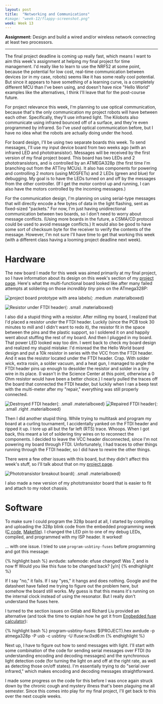 ```yaml
---
layout: post
title:  "Networking and Communications"
#image: "week-12/flappy-screenshot.png"
week: Week 13
---
```


**Assignment:** Design and build a wired and/or wireless network connecting at least two processors.

<!-- more -->

---

The final project deadline is coming up really fast, which means I want to aim this week's assignment at helping my final project for time management. I'd really like to learn to use the NRF52 at some point, because the potential for low cost, real-time communication between devices (or in my case, robots) seems like it has some really cool potential. But since it appears to have something of a learning curve, is a completely different MCU than I've been using, and doesn't have nice "Hello World" examples like the alternatives, I think I'll leave that for the post-course future.

For project relevance this week, I'm planning to use optical communication, because that's the only communication my project robots will have between each other. Specifically, they'll use infrared light. The Kilobots also communicate using infrared bounced off of a surface, and they're even programmed by infrared. So I've *used* optical communication before, but I have no idea what the robots are actually doing under the hood.

For board design, I'll be using two separate boards this week. To send messages, I'll use my input device board from two weeks ago (with an infrared LED and phototransistor). Messages will be received by the first version of my final project board. This board has two LEDs and 2 phototransistors, and is controlled by an ATMEGA328p (the first time I'm branching out from the ATTiny MCUs). It also has components for powering and controlling 2 motors (using MOSFETs) and 2 LEDs (green and blue) for debugging. My goal is to have the LEDs turned on and off by the messages from the other controller. (If I get the motor control up and running, I can also have the motors controlled by the incoming messages.)

For the communication design, I'm planning on using serial-type messages that will directly encode a few bytes of data in the light flashing, sent as fixed-sized "packets." For now, I'm just having unidirectional communication between two boards, so I don't need to worry about message conflicts. (Using more boards in the future, a CSMA/CD protocol could be used to avoid message conflicts.) It would also be good to have some sort of checksum byte for the receiver to verify the contents of the message. However, I'm not sure I'll have time to get that working this week (with a different class having a looming project deadline next week).

# Hardware

The new board I made for this week was aimed primarily at my final project, so I have information about its design on this week's section of my [project page]({{site.baseurl}}/project/#week-13). Here's what the multi-functional board looked like after many failed attempts at soldering on those *incredibly tiny* pins on the ATmega328P:

![project board prototype with area labels]({{site.baseurl}}/assets/week-13/project-board-annotated.jpg){: .medium .materialboxed}

![Resistor under FTDI header]({{site.baseurl}}/assets/week-13/stupid-resistor.jpg){: .small .materialboxed}

I also did a stupid thing with a resistor. After milling my board, I realized that I'd placed a resistor *under* the FTDI header. Luckily (since the PCB took 30 minutes to mill and I didn't want to redo it), the resistor fit in the space between the pins and the plastic support, so I soldered it on and happily went about stuffing the rest of my board. And then I plugged in my board. That power LED looked way too dim. I went back to check my board design and realized my stupid mistake: I'd misread the the Hello World board design and put a 10k resistor in series with the VCC from the FTDI header. And it was the resistor located under the FTDI header. Crap. With solder wick, extra rosin, a solder vacuum, and a heat gun, I managed to angle the FTDI header pins up enough to desolder the resistor and solder in a tiny wire in its place. (I wasn't in the Science Center at this point, otherwise a 0 Ohm resistor would have been a better choice.) I nearly pulled the traces off the board that connected the FTDI header, but luckily when I ran a beep test with the multi-meter after my "repair," everything was still properly connected.

![Destroyed FTDI header]({{site.baseurl}}/assets/week-13/rip-ftdi.jpg){: .small .materialboxed}
![Repaired FTDI header]({{site.baseurl}}/assets/week-13/board-repair.jpg){: .small .right .materialboxed}

Then I did another stupid thing. While trying to multitask and program my board at a curling tournament, I accidentally yanked on the FTDI header and ripped it up. I tore up all but the far left (RTS) trace. Whoops. When I got back, this meant a lot of soldering tiny wires on to reconnect the components. I decided to leave the VCC header disconnected, since I'm not powering my board through FTDI. Unfortunately, I had traces to other things running through the FTDI header, so I did have to rewire the other things.

There were a few other issues with this board, but they didn't affect this week's stuff, so I'll talk about that on my [project page]({{site.baseurl}}/project).

![Phototransistor breakout board]({{site.baseurl}}/assets/week-13/phototransistor-board.jpg){: .small .materialboxed}

I also made a new version of my phototransistor board that is easier to fit and attach to my robot chassis.

# Software

To make sure I could program the 328p board at all, I started by compiling and uploading the 328p blink code from the embedded programming week ([C code](http://academy.cba.mit.edu/classes/embedded_programming/hello.arduino.328P.blink.c), [Makefile](http://academy.cba.mit.edu/classes/embedded_programming/hello.arduino.328P.blink.make)). I changed the LED pin to one of my debug LEDs, compiled, and programmed with my ISP header. It worked!

... with one issue. I tried to use `program-usbtiny-fuses` before programming and got this message:

{% highlight bash %}
avrdude: safemode: efuse changed! Was 7, and is now ff
Would you like this fuse to be changed back? [y/n]
{% endhighlight %}

If I say "no," it fails. If I say "yes," it hangs and does nothing. Google and the datasheet have failed me trying to figure out the problem here, but somehow the board still works. My guess is that this means it's running on the internal clock instead of using the resonator. But I really don't understand the fuses here.

I turned to the section issues on Gitlab and Richard Liu provided an alternative (and took the time to explain how he got it from [Engbedded fuse calculator](http://www.engbedded.com/fusecalc/)):

{% highlight bash %}
program-usbtiny-fuses: $(PROJECT).hex
    avrdude -p atmega328p -P usb -c usbtiny -U lfuse:w:0xd6:m 
{% endhighlight %}

Next up, I have to figure out how to send messages with light. I'll start with some combination of the code for sending serial messages over FTDI (to understanding encoding and decoding messages) and the synchronous light detection code (for turning the light on and off at the right rate, as well as detecting those on/off states). I'm essentially trying to do "serial over infrared," which makes encoding and decoding messages straightforward.

I made some progress on the code for this before I was once again struck down by the chronic cough and mystery illness that's been plaguing me all semester. Since this comes into play for my final project, I'll get back to this over the next couple weeks.